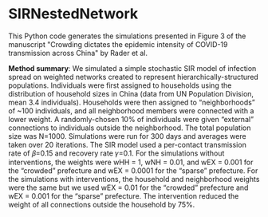 # SIRNestedNetwork

This Python code generates the simulations presented in Figure 3 of the manuscript "Crowding dictates the epidemic intensity of COVID-19 transmission across China" by Rader et al. 

**Method summary**: We simulated a simple stochastic SIR model of infection spread on weighted networks created to represent hierarchically-structured populations. Individuals were first assigned to households using the distribution of household sizes in China (data from UN Population Division, mean 3.4 individuals). Households were then assigned to “neighborhoods” of ~100 individuals, and all neighborhood members were connected with a lower weight. A randomly-chosen 10% of individuals were given “external” connections to individuals outside the neighborhood. The total population size was N=1000. Simulations were run for 300 days and averages were taken over 20 iterations. The SIR model used a per-contact transmission rate of 𝛽=0.15 and recovery rate 𝛾=0.1. For the simulations without interventions, the weights were wHH = 1, wNH = 0.01, and wEX = 0.001  for the “crowded” prefecture and wEX = 0.0001 for the “sparse” prefecture. For the simulations with interventions, the  household and neighborhood weights were the same but we used wEX = 0.01 for the “crowded” prefecture and wEX = 0.001 for the “sparse” prefecture. The intervention reduced the weight of all connections outside the household by 75%. 
